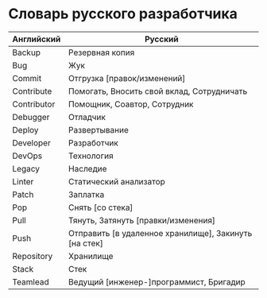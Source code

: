 # Словарь русского разработчика

|Английский|Русский|
|-|-|
|Backup|Резервная копия|
|Bug|Жук|
|Commit|Отгрузка [правок/изменений]|
|Contribute|Помогать, Вносить свой вклад, Сотрудничать|
|Contributor|Помощник, Соавтор, Сотрудник|
|Debugger|Отладчик|
|Deploy|Развертывание|
|Developer|Разработчик|
|DevOps|Технология|
|Legacy|Наследие|
|Linter|Статический анализатор|
|Patch|Заплатка|
|Pop|Снять [со стека]|
|Pull|Тянуть, Затянуть [правки/изменения]|
|Push|Отправить [в удаленное хранилище], Закинуть [на стек]|
|Repository|Хранилище|
|Stack|Стек|
|Teamlead|Ведущий [инженер-]программист, Бригадир|
